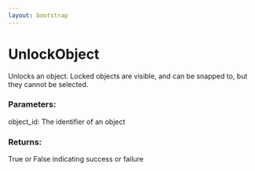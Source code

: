```yaml
---
layout: bootstrap
---
```


# UnlockObject

Unlocks an object. Locked objects are visible, and can be snapped to,
        but they cannot be selected.
        

### Parameters:

object_id: The identifier of an object
        

### Returns:


True or False indicating success or failure
        
